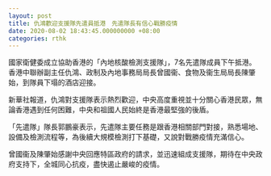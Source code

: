 ```yaml
---
layout: post
title: 仇鴻歡迎支援隊先遣員抵港　先遣隊長有信心戰勝疫情
date: 2020-08-02 18:43:45.000000000 +08:00
categories: rthk
---
```


國家衛健委成立協助香港的「內地核酸檢測支援隊」，7名先遣隊成員下午抵港。香港中聯辦副主任仇鴻、政制及內地事務局局長曾國衞、食物及衞生局局長陳肇始，到隊員下塌的酒店迎接。

新華社報道，仇鴻對支援隊表示熱烈歡迎，中央高度重視並十分關心香港民眾，無論香港遇到任何困難，中央和祖國人民始終是香港最堅強的後盾。

「先遣隊」隊長郭鵬豪表示，先遣隊主要任務是跟香港相關部門對接，熟悉場地、設備及檢測流程等，為後續大規模檢測打下基礎，又說對戰勝疫情充滿信心。

曾國衞及陳肇始感謝中央回應特區政府的請求，並迅速組成支援隊，期待在中央政府支持下，全城同心抗疫，盡快遏止嚴峻的疫情。
